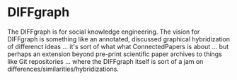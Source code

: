 # DIFFgraph

The DIFFgraph is for social knowledge engineering. The vision for DIFFgraph is something like an annotated, discussed graphical hybridization of differenct ideas ... it's sort of what what ConnectedPapers is about ... but perhaps an extension beyond pre-print scientific paper archives to things like Git repositories ... where the DIFFgraph itself is sort of a jam on differences/similarities/hybridizations.
